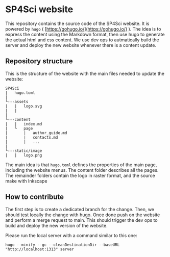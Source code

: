 # SP4Sci website

This repository contains the source code of the SP4Sci website.
It is powered by `hugo` ( [https://gohugo.io/](https://gohugo.io/) ).
The idea is to express the content using the Markdown format, then use hugo to generate the actual html and css content.
We use dev ops to autmatically build the server and deploy the new website whenever there is a content update.

## Repository structure

This is the structure of the website with the main files needed to update the website:

```
SP4Sci
|   hugo.toml
|
└---assets
|   |   logo.svg
|   |
|
└---content
|   |   index.md
|   └   page
|       |   author_guide.md
|       |   contacts.md
|       |   ...
|
└---static/image
|   |   logo.png
```

The main idea is that `hugo.toml` defines the properties of the main page, including the website menus.
The content folder describes all the pages.
The remainder folders contain the logo in raster format, and the source make with Inkscape

## How to contribute

The first step is to create a dedicated branch for the change.
Then, we should test locally the change with hugo.
Once done push on the website and perform a merge request to main.
This should trigger the dev ops to build and deploy the new version of the website.

Please run the local server with a command similar to this one:

```
hugo --minify --gc --cleanDestinationDir --baseURL "http://localhost:1313" server
```
